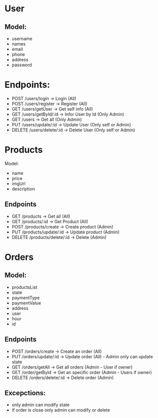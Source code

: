 # User

## Model:

- username
- names
- email
- phone
- address
- password

# Endpoints:

- POST /users/login -> Login (All)
- POST /users/register -> Register (All)
- GET /users/getUser -> Get self info (All)
- GET /users/getById/:id -> Infor User by Id (Only Admin)
- GET /users -> Get all (Only Admin)
- PUT /users/update/:id -> Update User (Only self or Admin)
- DELETE /users/delete/:id -> Delete User (Only self or Admin)

# Products

Model:

- name
- price
- imgUrl
- description

## Endpoints

- GET /products -> Get all (All)
- GET /products/:id -> Get Product (All)
- POST /products/create -> Create product (Admin)
- PUT /products/update/:id -> Update product (Admin)
- DELETE /products/delete/:id -> Delete (Admin)

# Orders

## Model:

- productsList
- state
- paymentType
- paymentValue
- address
- user
- hour
- id

## Endpoints

- POST /orders/create -> Create an order (All)
- PUT /orders/update/:id -> Update order (All) - Admin only can update state
- GET /orders/getAll -> Get all orders (Admin - User if owner)
- GET /order/getById -> Get an specific order (Admin - Users if owner)
- DELETE /orders/delete/:id -> Delete order (Admin)

## Excepctions:

- only admin can modify state
- if order is close only admin can modify or delete
